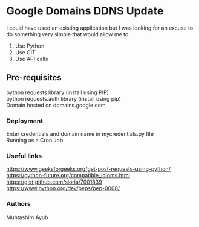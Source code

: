 # Google Domains DDNS Update

I could have used an existing application but I was looking for an excuse to do something very simple that would allow me to:

1. Use Python  
2. Use GIT  
3. Use API calls  

## Pre-requisites

python requests library (install using PIP)  
python requests.auth library (install using pip)  
Domain hosted on domains.google.com  

### Deployment

Enter credentials and domain name in mycredentials.py file  
Running as a Cron Job  

### Useful links

https://www.geeksforgeeks.org/get-post-requests-using-python/  
https://python-future.org/compatible_idioms.html  
https://gist.github.com/sloria/7001839  
https://www.python.org/dev/peps/pep-0008/  

### Authors

Muhtashim Ayub   

